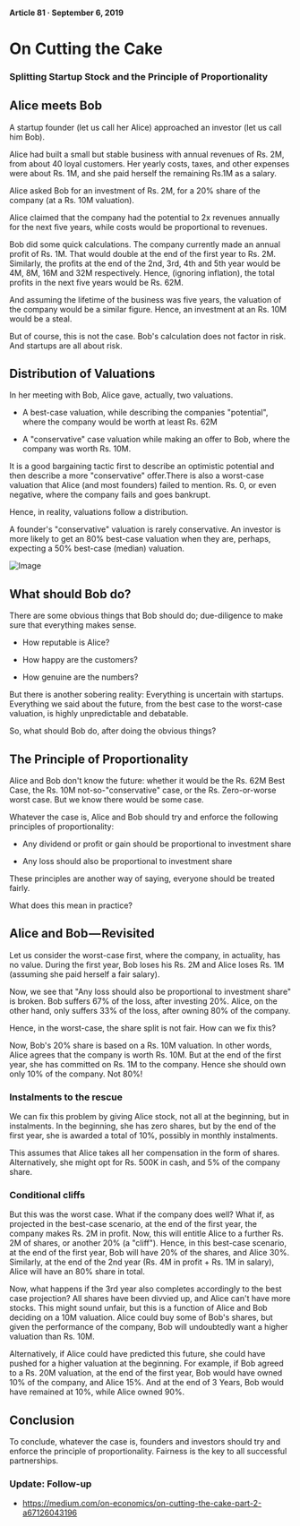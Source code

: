 #### Article 81 · September 6, 2019

# On Cutting the Cake

### Splitting Startup Stock and the Principle of Proportionality

## Alice meets Bob

A startup founder (let us call her Alice) approached an investor (let us call him Bob).

Alice had built a small but stable business with annual revenues of Rs. 2M, from about 40 loyal customers. Her yearly costs, taxes, and other expenses were about Rs. 1M, and she paid herself the remaining Rs.1M as a salary.

Alice asked Bob for an investment of Rs. 2M, for a 20% share of the company (at a Rs. 10M valuation).

Alice claimed that the company had the potential to 2x revenues annually for the next five years, while costs would be proportional to revenues.

Bob did some quick calculations. The company currently made an annual profit of Rs. 1M. That would double at the end of the first year to Rs. 2M. Similarly, the profits at the end of the 2nd, 3rd, 4th and 5th year would be 4M, 8M, 16M and 32M respectively. Hence, (ignoring inflation), the total profits in the next five years would be Rs. 62M.

And assuming the lifetime of the business was five years, the valuation of the company would be a similar figure. Hence, an investment at an Rs. 10M would be a steal.

But of course, this is not the case. Bob's calculation does not factor in risk. And startups are all about risk.

## Distribution of Valuations

In her meeting with Bob, Alice gave, actually, two valuations.

* A best-case valuation, while describing the companies "potential", where the company would be worth at least Rs. 62M

* A "conservative" case valuation while making an offer to Bob, where the company was worth Rs. 10M.

It is a good bargaining tactic first to describe an optimistic potential and then describe a more "conservative" offer.There is also a worst-case valuation that Alice (and most founders) failed to mention. Rs. 0, or even negative, where the company fails and goes bankrupt.

Hence, in reality, valuations follow a distribution.

A founder's "conservative" valuation is rarely conservative. An investor is more likely to get an 80% best-case valuation when they are, perhaps, expecting a 50% best-case (median) valuation.

![Image](https://cdn-images-1.medium.com/max/800/1*3mYkEgA4-XJXZyE3pqFPig.png)

## What should Bob do?

There are some obvious things that Bob should do; due-diligence to make sure that everything makes sense.

* How reputable is Alice?

* How happy are the customers?

* How genuine are the numbers?

But there is another sobering reality: Everything is uncertain with startups. Everything we said about the future, from the best case to the worst-case valuation, is highly unpredictable and debatable.

So, what should Bob do, after doing the obvious things?

## The Principle of Proportionality

Alice and Bob don't know the future: whether it would be the Rs. 62M Best Case, the Rs. 10M not-so-"conservative" case, or the Rs. Zero-or-worse worst case. But we know there would be some case.

Whatever the case is, Alice and Bob should try and enforce the following principles of proportionality:

* Any dividend or profit or gain should be proportional to investment share

* Any loss should also be proportional to investment share

These principles are another way of saying, everyone should be treated fairly.

What does this mean in practice?

## Alice and Bob — Revisited

Let us consider the worst-case first, where the company, in actuality, has no value. During the first year, Bob loses his Rs. 2M and Alice loses Rs. 1M (assuming she paid herself a fair salary).

Now, we see that "Any loss should also be proportional to investment share" is broken. Bob suffers 67% of the loss, after investing 20%. Alice, on the other hand, only suffers 33% of the loss, after owning 80% of the company.

Hence, in the worst-case, the share split is not fair. How can we fix this?

Now, Bob's 20% share is based on a Rs. 10M valuation. In other words, Alice agrees that the company is worth Rs. 10M. But at the end of the first year, she has committed on Rs. 1M to the company. Hence she should own only 10% of the company. Not 80%!

### Instalments to the rescue

We can fix this problem by giving Alice stock, not all at the beginning, but in instalments. In the beginning, she has zero shares, but by the end of the first year, she is awarded a total of 10%, possibly in monthly instalments.

This assumes that Alice takes all her compensation in the form of shares. Alternatively, she might opt for Rs. 500K in cash, and 5% of the company share.

### Conditional cliffs

But this was the worst case. What if the company does well? What if, as projected in the best-case scenario, at the end of the first year, the company makes Rs. 2M in profit. Now, this will entitle Alice to a further Rs. 2M of shares, or another 20% (a "cliff"). Hence, in this best-case scenario, at the end of the first year, Bob will have 20% of the shares, and Alice 30%. Similarly, at the end of the 2nd year (Rs. 4M in profit + Rs. 1M in salary), Alice will have an 80% share in total.

Now, what happens if the 3rd year also completes accordingly to the best case projection? All shares have been divvied up, and Alice can't have more stocks. This might sound unfair, but this is a function of Alice and Bob deciding on a 10M valuation. Alice could buy some of Bob's shares, but given the performance of the company, Bob will undoubtedly want a higher valuation than Rs. 10M.

Alternatively, if Alice could have predicted this future, she could have pushed for a higher valuation at the beginning. For example, if Bob agreed to a Rs. 20M valuation, at the end of the first year, Bob would have owned 10% of the company, and Alice 15%. And at the end of 3 Years, Bob would have remained at 10%, while Alice owned 90%.

## Conclusion

To conclude, whatever the case is, founders and investors should try and enforce the principle of proportionality. Fairness is the key to all successful partnerships.

### Update: Follow-up

* https://medium.com/on-economics/on-cutting-the-cake-part-2-a67126043196